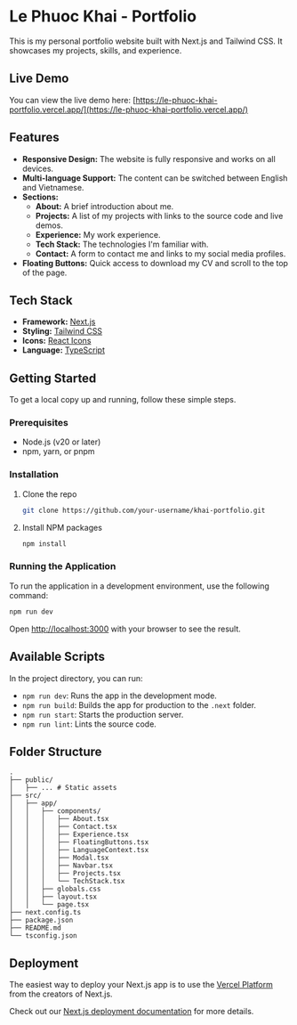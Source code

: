 # Le Phuoc Khai - Portfolio

This is my personal portfolio website built with Next.js and Tailwind CSS. It showcases my projects, skills, and experience.

## Live Demo

You can view the live demo here: [https://le-phuoc-khai-portfolio.vercel.app/](https://le-phuoc-khai-portfolio.vercel.app/)

## Features

*   **Responsive Design:** The website is fully responsive and works on all devices.
*   **Multi-language Support:** The content can be switched between English and Vietnamese.
*   **Sections:**
    *   **About:** A brief introduction about me.
    *   **Projects:** A list of my projects with links to the source code and live demos.
    *   **Experience:** My work experience.
    *   **Tech Stack:** The technologies I'm familiar with.
    *   **Contact:** A form to contact me and links to my social media profiles.
*   **Floating Buttons:** Quick access to download my CV and scroll to the top of the page.

## Tech Stack

*   **Framework:** [Next.js](https://nextjs.org/)
*   **Styling:** [Tailwind CSS](https://tailwindcss.com/)
*   **Icons:** [React Icons](https://react-icons.github.io/react-icons/)
*   **Language:** [TypeScript](https://www.typescriptlang.org/)

## Getting Started

To get a local copy up and running, follow these simple steps.

### Prerequisites

*   Node.js (v20 or later)
*   npm, yarn, or pnpm

### Installation

1.  Clone the repo
    ```sh
    git clone https://github.com/your-username/khai-portfolio.git
    ```
2.  Install NPM packages
    ```sh
    npm install
    ```

### Running the Application

To run the application in a development environment, use the following command:

```bash
npm run dev
```

Open [http://localhost:3000](http://localhost:3000) with your browser to see the result.

## Available Scripts

In the project directory, you can run:

*   `npm run dev`: Runs the app in the development mode.
*   `npm run build`: Builds the app for production to the `.next` folder.
*   `npm run start`: Starts the production server.
*   `npm run lint`: Lints the source code.

## Folder Structure

```
.
├── public/
│   ├── ... # Static assets
├── src/
│   ├── app/
│   │   ├── components/
│   │   │   ├── About.tsx
│   │   │   ├── Contact.tsx
│   │   │   ├── Experience.tsx
│   │   │   ├── FloatingButtons.tsx
│   │   │   ├── LanguageContext.tsx
│   │   │   ├── Modal.tsx
│   │   │   ├── Navbar.tsx
│   │   │   ├── Projects.tsx
│   │   │   └── TechStack.tsx
│   │   ├── globals.css
│   │   ├── layout.tsx
│   │   └── page.tsx
├── next.config.ts
├── package.json
├── README.md
└── tsconfig.json
```

## Deployment

The easiest way to deploy your Next.js app is to use the [Vercel Platform](https://vercel.com/new?utm_medium=default-template&filter=next.js&utm_source=create-next-app&utm_campaign=create-next-app-readme) from the creators of Next.js.

Check out our [Next.js deployment documentation](https://nextjs.org/docs/app/building-your-application/deploying) for more details.